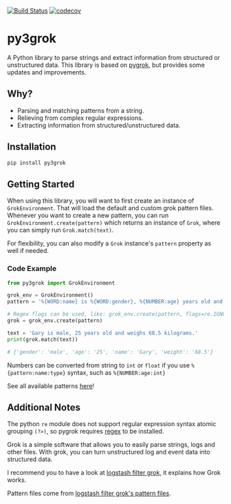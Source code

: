 [![Build Status](https://github.com/ztroop/py3grok/actions/workflows/build.yml/badge.svg)](https://github.com/ztroop/py3grok/actions/workflows/build.yml)
[![codecov](https://codecov.io/gh/ztroop/py3grok/branch/master/graph/badge.svg?token=9IMVSWC2GH)](https://codecov.io/gh/ztroop/py3grok)

# py3grok

A Python library to parse strings and extract information from structured or unstructured data. This library is based on [pygrok](https://github.com/garyelephant/pygrok), but provides some updates and improvements.

## Why?

* Parsing and matching patterns from a string.
* Relieving from complex regular expressions.
* Extracting information from structured/unstructured data.

## Installation

```sh
pip install py3grok
```

## Getting Started

When using this library, you will want to first create an instance of `GrokEnvironment`.
That will load the default and custom grok pattern files. Whenever you want to create a new
pattern, you can run `GrokEnvironment.create(pattern)` which returns an instance of `Grok`,
where you can simply run `Grok.match(text)`.

For flexibility, you can also modify a `Grok` instance's `pattern` property as well if needed.

### Code Example

```python
from py3grok import GrokEnvironment

grok_env = GrokEnvironment()
pattern = '%{WORD:name} is %{WORD:gender}, %{NUMBER:age} years old and weighs %{NUMBER:weight} kilograms.'

# Regex flags can be used, like: grok_env.create(pattern, flags=re.IGNORECASE)
grok = grok_env.create(pattern)

text = 'Gary is male, 25 years old and weighs 68.5 kilograms.'
print(grok.match(text))

# {'gender': 'male', 'age': '25', 'name': 'Gary', 'weight': '68.5'}
```

Numbers can be converted from string to `int` or `float` if you use `%{pattern:name:type}` syntax, such as `%{NUMBER:age:int}`

See all available patterns [here](./py3grok/patterns)!

## Additional Notes

The python `re` module does not support regular expression syntax atomic grouping `(?>)`, so pygrok requires [regex](https://pypi.python.org/pypi/regex) to be installed.

Grok is a simple software that allows you to easily parse strings, logs and other files. With grok, you can turn unstructured log and event data into structured data.

I recommend you to have a look at [logstash filter grok](https://www.elastic.co/guide/en/logstash/current/plugins-filters-grok.html), it explains how Grok works.

Pattern files come from [logstash filter grok's pattern files](https://github.com/logstash-plugins/logstash-patterns-core/tree/master/patterns).